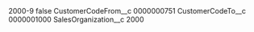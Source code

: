 <?xml version="1.0" encoding="UTF-8"?>
<CustomMetadata xmlns="http://soap.sforce.com/2006/04/metadata" xmlns:xsi="http://www.w3.org/2001/XMLSchema-instance" xmlns:xsd="http://www.w3.org/2001/XMLSchema">
    <label>2000-9</label>
    <protected>false</protected>
    <values>
        <field>CustomerCodeFrom__c</field>
        <value xsi:type="xsd:string">0000000751</value>
    </values>
    <values>
        <field>CustomerCodeTo__c</field>
        <value xsi:type="xsd:string">0000001000</value>
    </values>
    <values>
        <field>SalesOrganization__c</field>
        <value xsi:type="xsd:string">2000</value>
    </values>
</CustomMetadata>
